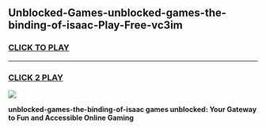
## Unblocked-Games-unblocked-games-the-binding-of-isaac-Play-Free-vc3im
<h3>
<a href="https://premium76.site?title=unblocked-games-the-binding-of-isaac&ref=10A">CLICK TO PLAY</a></h3>
<hr>

<h3>
<a href="https://premium76.site?title=unblocked-games-the-binding-of-isaac&ref=10A">CLICK 2 PLAY</a>
  
</h3>

<a href="https://premium76.site?title=unblocked-games-the-binding-of-isaac&ref=10A"><img src="https://clearcache.store/games.png"></a>


**unblocked-games-the-binding-of-isaac games unblocked: Your Gateway to Fun and Accessible Online Gaming**
